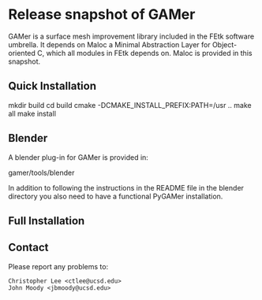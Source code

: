Release snapshot of GAMer
=========================

GAMer is a surface mesh improvement library included in the FEtk 
software umbrella. It depends on Maloc a Minimal Abstraction Layer 
for Object-oriented C, which all modules in FEtk depends on. Maloc 
is provided in this snapshot.

Quick Installation
------------------

mkdir build
cd build
cmake -DCMAKE_INSTALL_PREFIX:PATH=/usr ..
make all
make install

Blender
-------
A blender plug-in for GAMer is provided in:

  gamer/tools/blender

In addition to following the instructions in the README file in the 
blender directory you also need to have a functional PyGAMer installation.

Full Installation
-----------------

Contact
-------
Please report any problems to:

    Christopher Lee <ctlee@ucsd.edu>
    John Moody <jbmoody@ucsd.edu>

